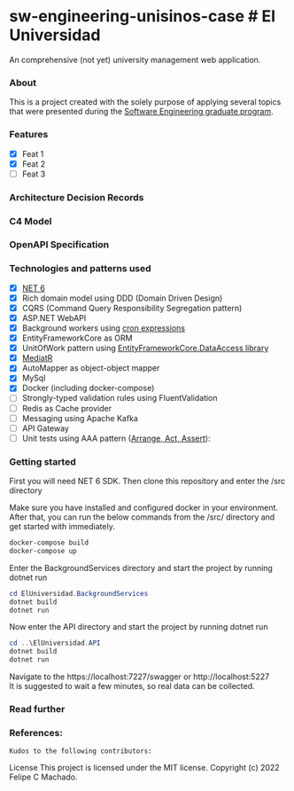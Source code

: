 # sw-engineering-unisinos-case # El Universidad
An comprehensive (not yet) university management web application. 

### About
This is a project created with the solely purpose of applying several topics that were presented during the [Software Engineering graduate program](https://www.unisinos.br/pos/especializacao/engenharia-de-software/hibrido/porto-alegre).

### Features

- [x] Feat 1
- [x] Feat 2
- [ ] Feat 3

### Architecture Decision Records

### C4 Model

### OpenAPI Specification

### Technologies and patterns used

- [x] [NET 6](https://docs.microsoft.com/pt-br/dotnet/core/whats-new/dotnet-6)
- [x] Rich domain model using DDD (Domain Driven Design)
- [x] CQRS (Command Query Responsibility Segregation pattern)
- [x] ASP.NET WebAPI
- [x] Background workers using [cron expressions](https://github.com/HangfireIO/Cronos)
- [x] EntityFrameworkCore as ORM
- [x] UnitOfWork pattern using [EntityFrameworkCore.DataAccess library](https://github.com/ffernandolima/ef-core-data-access/tree/ef-core-6)
- [x] [MediatR](https://github.com/jbogard/MediatR)
- [x] AutoMapper as object-object mapper
- [x] MySql
- [x] Docker (including docker-compose)
- [ ] Strongly-typed validation rules using FluentValidation
- [ ] Redis as Cache provider
- [ ] Messaging using Apache Kafka
- [ ] API Gateway
- [ ] Unit tests using AAA pattern ([Arrange, Act, Assert](https://docs.microsoft.com/pt-br/visualstudio/test/unit-test-basics?view=vs-2022)): 

### Getting started

First you will need NET 6 SDK. Then clone this repository and enter the /src directory

Make sure you have installed and configured docker in your environment. 
After that, you can run the below commands from the /src/ directory and get started with immediately.

```powershell
docker-compose build
docker-compose up
```

Enter the BackgroundServices directory and start the project by running dotnet run 
```powershell
cd ElUniversidad.BackgroundServices
dotnet build
dotnet run
```
Now enter the API directory and start the project by running dotnet run  
```powershell
cd ..\ElUniversidad.API
dotnet build
dotnet run
```
Navigate to the https://localhost:7227/swagger or http://localhost:5227  
It is suggested to wait a few minutes, so real data can be collected.

### Read further

### References:
    
    Kudos to the following contributors:

License This project is licensed under the MIT license. Copyright (c) 2022 Felipe C Machado.
